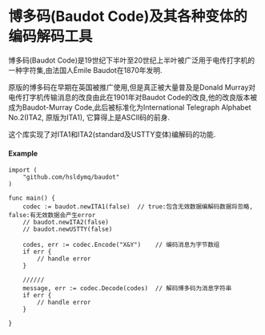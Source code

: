 # 博多码(Baudot Code)及其各种变体的编码解码工具

博多码(Baudot Code)是19世纪下半叶至20世纪上半叶被广泛用于电传打字机的一种字符集,由法国人Émile Baudot在1870年发明.

原版的博多码在早期在英国被推广使用,但是真正被大量普及是Donald Murray对电传打字机传输消息的改良由此在1901年对Baudot Code的改良,他的改良版本被成为Baudot-Murray Code,此后被标准化为International Telegraph Alphabet No.2(ITA2, 原版为ITA1), 它算得上是ASCII码的前身.

这个库实现了对ITA1和ITA2(standard及USTTY变体)编解码的功能.

#### Example

```golang
import (
    "github.com/hsldymq/baudot"
)

func main() {
    codec := baudot.newITA1(false)  // true:包含无效数据编解码数据将忽略, false:有无效数据会产生error
    // baudot.newITA2(false)
    // baudot.newUSTTY(false)

    codes, err := codec.Encode("X&Y")    // 编码消息为字节数组
    if err {
        // handle error
    }

    //////
    message, err := codec.Decode(codes)  // 解码博多码为消息字符串
    if err {
        // handle error
    }

}
```
